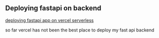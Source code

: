 ## Deploying fastapi on backend

[deploying fastapi app on vercel serverless](https://dev.to/abdadeel/deploying-fastapi-app-on-vercel-serverless-18b1)

so far vercel has not been the best place to deploy my fast api backend
